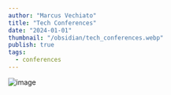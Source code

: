 ```yaml
---
author: "Marcus Vechiato"
title: "Tech Conferences"
date: "2024-01-01"
thumbnail: "/obsidian/tech_conferences.webp"
publish: true
tags:
  - conferences
--- 
```

![image](/obsidian/tech_conferences.webp)


